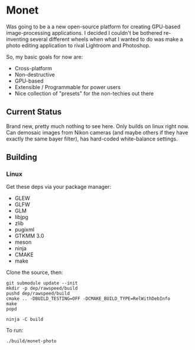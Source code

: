 # Monet

Was going to be a a new open-source platform for creating GPU-based image-processing applications. I decided I couldn't be bothered re-inventing several different wheels when what I wanted to do was make a photo editing application to rival Lightroom and Photoshop. 

So, my basic goals for now are:
* Cross-platform
* Non-destructive
* GPU-based
* Extensible / Programmable for power users
* Nice collection of "presets" for the non-techies out there

## Current Status

Brand new, pretty much nothing to see here. Only builds on linux right now. Can demosaic images from Nikon cameras (and maybe others if they have exactly the same bayer filter), has hard-coded white-balance settings.

## Building

### Linux

Get these deps via your package manager:
* GLEW
* GLFW
* GLM
* libjpg
* zlib
* pugixml
* GTKMM 3.0
* meson
* ninja
* CMAKE
* make


Clone the source, then:

```
git submodule update --init
mkdir -p dep/rawspeed/build
pushd dep/rawspeed/build
cmake .. -DBUILD_TESTING=OFF -DCMAKE_BUILD_TYPE=RelWithDebInfo
make
popd

ninja -C build
```

To run:

```
./build/monet-photo
```
